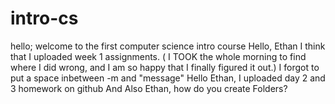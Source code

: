 # intro-cs
hello; welcome to the first computer science intro course 
Hello, Ethan I think that I uploaded week 1 assignments. ( I TOOK the whole morning to find where I did wrong, and I am so happy that I finally figured it out.)
I forgot to put a space inbetween -m and "message"
Hello Ethan, I uploaded day 2 and 3 homework on github
And Also Ethan, how do you create Folders?
